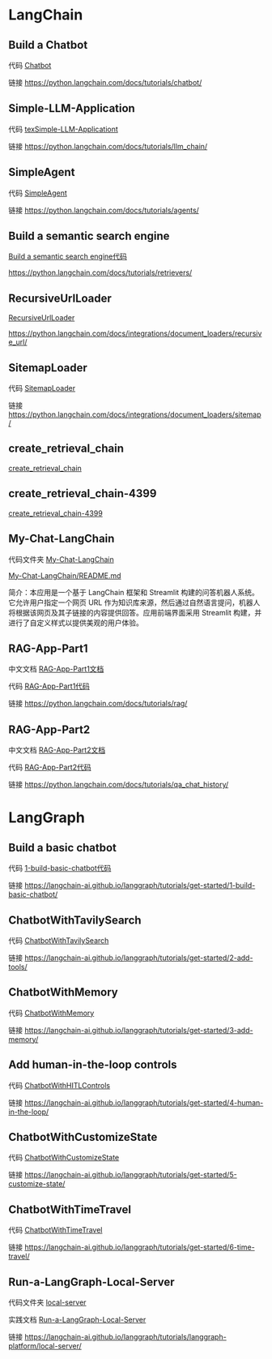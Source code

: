 

# LangChain

## Build a Chatbot

代码
[Chatbot](Chatbot.ipynb)

链接
https://python.langchain.com/docs/tutorials/chatbot/



## Simple-LLM-Application

代码
[texSimple-LLM-Applicationt](Simple-LLM-Application.ipynb)

链接
https://python.langchain.com/docs/tutorials/llm_chain/



## SimpleAgent

代码
[SimpleAgent](SimpleAgent.ipynb)

链接
https://python.langchain.com/docs/tutorials/agents/


## Build a semantic search engine

[Build a semantic search engine代码](Build-a-semantic-search-engine.ipynb)

https://python.langchain.com/docs/tutorials/retrievers/


## RecursiveUrlLoader



[RecursiveUrlLoader](RecursiveUrlLoader.ipynb)

https://python.langchain.com/docs/integrations/document_loaders/recursive_url/



## SitemapLoader

代码
[SitemapLoader](SitemapLoader.ipynb)


链接
https://python.langchain.com/docs/integrations/document_loaders/sitemap/



## create_retrieval_chain


[create_retrieval_chain](create_retrieval_chain.ipynb)

## create_retrieval_chain-4399


[create_retrieval_chain-4399](create_retrieval_chain-4399.ipynb)




## My-Chat-LangChain

代码文件夹
[My-Chat-LangChain](My-Chat-LangChain)

[My-Chat-LangChain/README.md](My-Chat-LangChain/README.md)


简介：本应用是一个基于 LangChain 框架和 Streamlit 构建的问答机器人系统。它允许用户指定一个网页 URL 作为知识库来源，然后通过自然语言提问，机器人将根据该网页及其子链接的内容提供回答。应用前端界面采用 Streamlit 构建，并进行了自定义样式以提供美观的用户体验。



## RAG-App-Part1


中文文档
[RAG-App-Part1文档](Note/RAG-App-Part1.md)

代码
[RAG-App-Part1代码](RAG-App-Part1.ipynb)

链接
https://python.langchain.com/docs/tutorials/rag/

## RAG-App-Part2


中文文档
[RAG-App-Part2文档](Note/RAG-App-Part2.md)

代码
[RAG-App-Part2代码](RAG-App-Part2.ipynb)

链接
https://python.langchain.com/docs/tutorials/qa_chat_history/













# LangGraph

## Build a basic chatbot

代码
[1-build-basic-chatbot代码](BasicChatbot.ipynb)

链接
https://langchain-ai.github.io/langgraph/tutorials/get-started/1-build-basic-chatbot/

## ChatbotWithTavilySearch

代码
[ChatbotWithTavilySearch](ChatbotWithTavilySearch.ipynb)

链接
https://langchain-ai.github.io/langgraph/tutorials/get-started/2-add-tools/






## ChatbotWithMemory

代码
[ChatbotWithMemory](ChatbotWithMemory.ipynb)

链接
https://langchain-ai.github.io/langgraph/tutorials/get-started/3-add-memory/






## Add human-in-the-loop controls

代码
[ChatbotWithHITLControls](ChatbotWithHITLControls.ipynb)

链接
https://langchain-ai.github.io/langgraph/tutorials/get-started/4-human-in-the-loop/




## ChatbotWithCustomizeState

代码
[ChatbotWithCustomizeState](ChatbotWithCustomizeState.ipynb)

链接
https://langchain-ai.github.io/langgraph/tutorials/get-started/5-customize-state/





## ChatbotWithTimeTravel


代码
[ChatbotWithTimeTravel](ChatbotWithTimeTravel.ipynb)

链接
https://langchain-ai.github.io/langgraph/tutorials/get-started/6-time-travel/


## Run-a-LangGraph-Local-Server

代码文件夹
[local-server](local-server)


实践文档
[Run-a-LangGraph-Local-Server](Run-a-LangGraph-Local-Server.md)


链接
https://langchain-ai.github.io/langgraph/tutorials/langgraph-platform/local-server/




